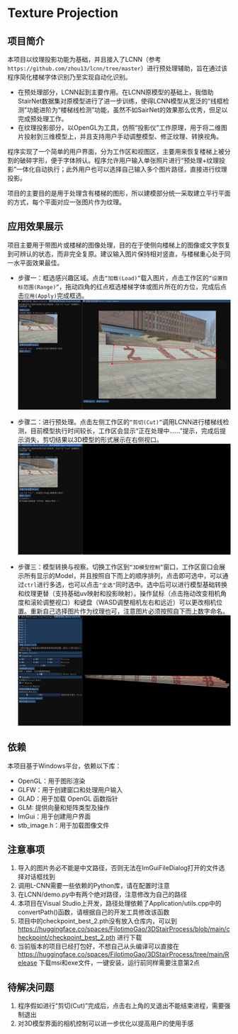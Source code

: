 # Texture Projection

## 项目简介
本项目以纹理投影功能为基础，并且接入了LCNN（参考`https://github.com/zhou13/lcnn/tree/master`）进行预处理辅助，旨在通过该程序简化楼梯字体识别乃至实现自动化识别。

- 在预处理部分，LCNN起到主要作用。在LCNN原模型的基础上，我借助StairNet数据集对原模型进行了进一步训练，使得LCNN模型从宽泛的“线框检测”功能进阶为“楼梯线检测”功能，虽然不如SairNet的效果那么优秀，但足以完成预处理工作。
- 在纹理投影部分，以OpenGL为工具，仿照“投影仪”工作原理，用于将二维图片投射到三维模型上，并且支持用户手动调整模型、修正纹理、转换视角。

程序实现了一个简单的用户界面，分为工作区和视图区，主要用来恢复楼梯上被分割的破碎字形，便于字体辨认。程序允许用户输入单张照片进行“预处理+纹理投影”一体化自动执行；此外用户也可以选择自己输入多个图片路径，直接进行纹理投影。

项目的主要目的是用于处理含有楼梯的图形，所以建模部分统一采取建立平行平面的方式，每个平面对应一张图片作为纹理。

## 应用效果展示
项目主要用于带图片或楼梯的图像处理，目的在于使侧向楼梯上的图像或文字恢复到可辨认的状态，而非完全复原。建议输入图片保持相对竖直，与楼梯重心处于同一水平面效果最佳。

- 步骤一：框选感兴趣区域。点击`“加载(Load)”`载入图片，点击工作区的`“设置目标范围(Range)”`，拖动四角的红点框选楼梯字体或图片所在的方位，完成后点击`应用(Apply)`完成框选。
![alt text](pics/3月1号成果（框选）.png)

- 步骤二：进行预处理。点击左侧工作区的`“剪切(Cut)”`调用LCNN进行楼梯线检测，目前模型执行时间较长，工作区会显示“正在处理中……”提示，完成后提示消失，剪切结果以3D模型的形式展示在右侧视口。
![alt text](pics/3月1号成果（剪切）.png)

- 步骤三：模型转换与视察。切换工作区到`“3D模型控制”`窗口，工作区窗口会展示所有显示的Model，并且按照自下而上的顺序排列，点击即可选中，可以通过`ctrl`进行多选，也可以点击`"全选"`同时选中。选中后可以进行模型基础转换和纹理更替（支持基础uv映射和投影映射）。操作鼠标（点击拖动改变相机角度和滚轮调整视口）和键盘（WASD调整相机左右和远近）可以更改相机位置。重新自己选择图片作为纹理也可，注意图片必须按照自下而上数字命名。
![alt text](pics/3月10号成果（转换）.png)


## 依赖

本项目基于Windows平台，依赖以下库：

- OpenGL：用于图形渲染
- GLFW：用于创建窗口和处理用户输入
- GLAD：用于加载 OpenGL 函数指针
- GLM: 提供向量和矩阵类型及操作
- ImGui：用于创建用户界面
- stb_image.h：用于加载图像文件

## 注意事项

1. 导入的图片务必不能是中文路径，否则无法在ImGuiFileDialog打开的文件选择对话框找到
2. 调用L-CNN需要一些依赖的Python库，请在配置时注意
3. 在LCNN/demo.py中有两个绝对路径，注意修改为自己的路径
4. 本项目在Visual Studio上开发，路径处理依赖了Application/utils.cpp中的convertPath()函数，请根据自己的开发工具修改该函数
5. 项目中的checkpoint_best_2.pth没有放入仓库内，可以到 https://huggingface.co/spaces/FilotimoGao/3DStairProcess/blob/main/checkpoint/checkpoint_best_2.pth 进行下载
6. 当前版本的项目已经打包好，不想自己从头编译可以直接在 https://huggingface.co/spaces/FilotimoGao/3DStairProcess/tree/main/Release 下载msi和exe文件，一键安装，运行前同样需要注意第2点

## 待解决问题

1. 程序假如进行“剪切(Cut)”完成后，点击右上角的叉退出不能结束进程，需要强制退出
2. 对3D模型界面的相机控制可以进一步优化以提高用户的使用手感